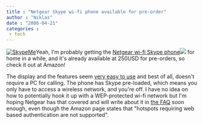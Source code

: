 ```yaml
---
title : "Netgear Skype wi-fi phone available for pre-order"
author : "Niklas"
date : "2006-04-21"
categories : 
 - tech
---
```


[![SkypeMe](http://images.amazon.com/images/G/01/electronics/detail-page/Front.large.jpg)](http://images.amazon.com/images/G/01/electronics/detail-page/Front.large.jpg "Hackerbox.")Yeah, I'm probably getting the [Netgear wi-fi Skype phone](http://www.amazon.com/exec/obidos/redirect?link_code=ur2&tag=niklasblog-20&camp=1789&creative=9325&path=http%3A%2F%2Fwww.amazon.com%2Fgp%2Fproduct%2FB000F76W78)![](http://www.assoc-amazon.com/e/ir?t=niklasblog-20&l=ur2&o=1) for home in a while, and it's already available at 250USD for pre-orders, so check it out at Amazon!

The display and the features seem [very easy to use](http://images.amazon.com/images/G/01/electronics/detail-page/Skype-phone-screen-shots-1.gif) and best of all, doesn't require a PC for calling. The phone has Skype pre-loaded, which means you only have to access a wireless network, and you're off. I have no idea on how to potentially hook it up with a WEP-protected wi-fi network but I'm hoping Netgear has that covered and will write about it in [the FAQ](http://tools.netgear.com/skype/faqs.html) soon enough, even though the Amazon page states that "hotspots requiring web based authentication are not supported".
